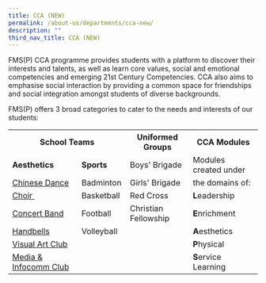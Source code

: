 ```yaml
---
title: CCA (NEW)
permalink: /about-us/departments/cca-new/
description: ""
third_nav_title: CCA (NEW)
---
```

<p>FMS(P) CCA programme provides students with a platform to discover their interests and talents, as well as learn core values, social and emotional competencies and emerging 21st Century Competencies. CCA also aims to emphasise social interaction by providing a common space for friendships and social integration amongst students of diverse backgrounds.&nbsp;</p>
<p>FMS(P) offers 3 broad categories to cater to the needs and interests of our students:</p>
<table>
<tbody>
<tr>
<th style="text-align: center;" colspan="2">School Teams</th>
<th>Uniformed Groups</th>
<th>CCA Modules</th>
</tr>
<tr>
<td><strong>Aesthetics</strong></td>
<td><strong>Sports</strong></td>
<td>Boys' Brigade</td>
<td>Modules created under</td>
</tr>
<tr>
<td><a href="/about-us/departments/cca-new/school-teams/aesthetics" target="">Chinese Dance</a></td>
<td>Badminton</td>
<td>Girls' Brigade</td>
<td>the domains of:</td>
</tr>
<tr>
<td><a href="/about-us/departments/cca-new/school-teams/aesthetics" target="">Choir&nbsp;</a></td>
<td>Basketball&nbsp;</td>
<td>Red Cross</td>
<td><strong>L</strong>eadership</td>
</tr>
<tr>
<td><a href="/about-us/departments/cca-new/school-teams/aesthetics" target="">Concert Band</a>&nbsp;</td>
<td>Football&nbsp;</td>
<td>Christian Fellowship</td>
<td><strong>E</strong>nrichment</td>
</tr>
<tr>
<td><a href="/about-us/departments/cca-new/school-teams/aesthetics" target="">Handbells</a></td>
<td>Volleyball</td>
<td>&nbsp;</td>
<td><strong>A</strong>esthetics</td>
</tr>
<tr>
<td><a href="/about-us/departments/cca-new/school-teams/aesthetics" target="">Visual Art Club</a></td>
<td>&nbsp;</td>
<td>&nbsp;</td>
<td><strong>P</strong>hysical</td>
</tr>
<tr>
<td><a href="/about-us/departments/cca-new/school-teams/aesthetics" target="">Media &amp; Infocomm Club</a></td>
<td>&nbsp;</td>
<td>&nbsp;</td>
<td><strong>S</strong>ervice Learning</td>
</tr>
</tbody>
</table>